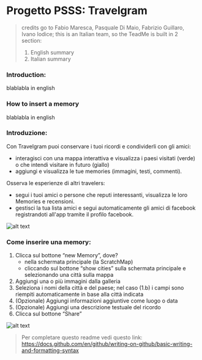 # Progetto PSSS: Travelgram

> credits go to Fabio Maresca, Pasquale Di Maio, Fabrizio Guillaro, Ivano Iodice;
> this is an Italian team, so the TeadMe is built in 2 section: 
> 1. English summary
> 2. Italian summary


### Introduction:

blablabla in english

### How to insert a memory

blablabla in english





### Introduzione:

Con Travelgram puoi conservare i tuoi ricordi e condividerli con gli amici:
- interagisci con una mappa interattiva e visualizza i paesi visitati (verde) o che intendi visitare in futuro (giallo)
- aggiungi e visualizza le tue memories (immagini, testi, commenti).

Osserva le esperienze di altri travelers: 
- segui i tuoi amici o persone che reputi interessanti, visualizza le loro Memories e recensioni.
- gestisci la tua lista amici e segui automaticamente gli amici di facebook registrandoti all'app tramite il profilo facebook.

![alt text](https://github.com/fabiom95/ProgettoPSSS_Travelgram/blob/master/images/Immagine1_interfaccia.png)



### Come inserire una memory:
1. Clicca sul bottone “new Memory”, dove?
   - nella schermata principale (la ScratchMap)
   - cliccando sul bottone “show cities” sulla schermata principale e selezionando una città sulla mappa
2. Aggiungi una o più immagini dalla galleria
3. Seleziona i nomi della città e del paese; nel caso (1.b) i campi sono riempiti automaticamente in base alla città indicata
4. (Opzionale) Aggiungi informazioni aggiuntive come luogo o data
5. (Opzionale) Aggiungi una descrizione testuale del ricordo 
6. Clicca sul bottone “Share”

![alt text](https://github.com/fabiom95/ProgettoPSSS_Travelgram/blob/master/images/Immagine2_inserimentoMemory.png)




> Per completare questo readme vedi questo link:
> https://docs.github.com/en/github/writing-on-github/basic-writing-and-formatting-syntax
